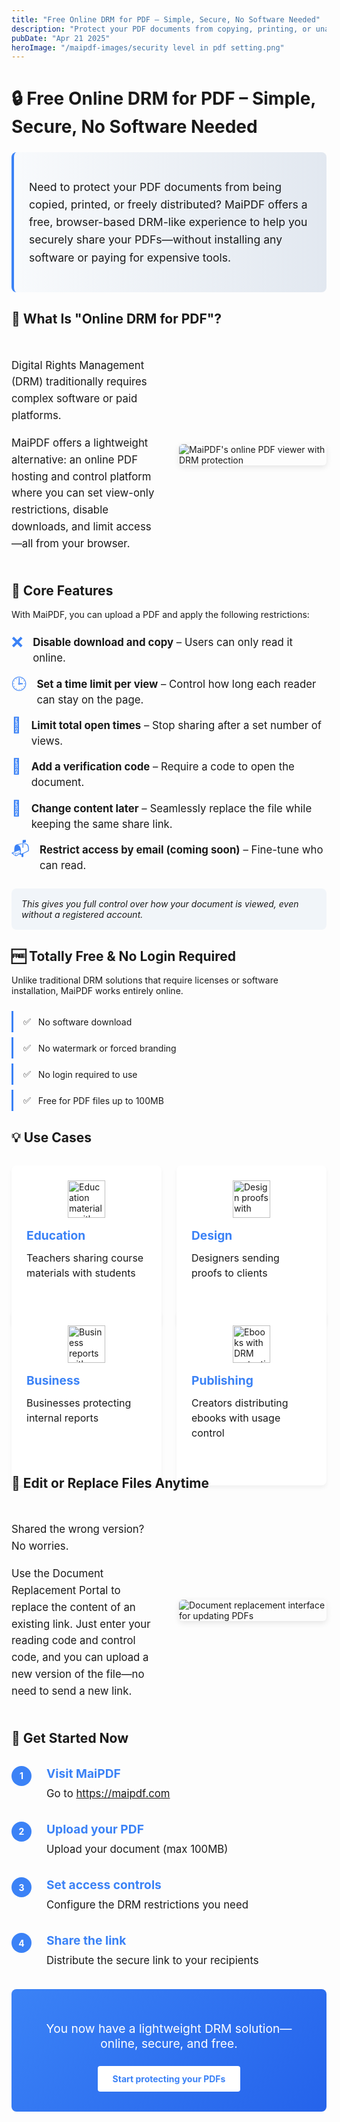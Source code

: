 ```yaml
---
title: "Free Online DRM for PDF – Simple, Secure, No Software Needed"
description: "Protect your PDF documents from copying, printing, or unauthorized distribution with MaiPDF's free browser-based DRM solution. No software installation required."
pubDate: "Apr 21 2025"
heroImage: "/maipdf-images/security level in pdf setting.png"
---
```


# 🔒 Free Online DRM for PDF – Simple, Secure, No Software Needed

<div class="intro-panel">
  <p>Need to protect your PDF documents from being copied, printed, or freely distributed? MaiPDF offers a free, browser-based DRM-like experience to help you securely share your PDFs—without installing any software or paying for expensive tools.</p>
</div>

## 🔐 What Is "Online DRM for PDF"?

<div class="feature-section">
  <div class="feature-content">
    <p>Digital Rights Management (DRM) traditionally requires complex software or paid platforms.</p>
    <p>MaiPDF offers a lightweight alternative: an online PDF hosting and control platform where you can set view-only restrictions, disable downloads, and limit access—all from your browser.</p>
  </div>
  <div class="feature-image">
    <img src="/maipdf-images/pdf native view on ui.png" alt="MaiPDF's online PDF viewer with DRM protection" class="medium">
  </div>
</div>

## 🎯 Core Features

With MaiPDF, you can upload a PDF and apply the following restrictions:

<div class="feature-list">
  <div class="feature-item">
    <div class="feature-icon">❌</div>
    <div class="feature-text">
      <strong>Disable download and copy</strong> – Users can only read it online.
    </div>
  </div>
  
  <div class="feature-item">
    <div class="feature-icon">🕒</div>
    <div class="feature-text">
      <strong>Set a time limit per view</strong> – Control how long each reader can stay on the page.
    </div>
  </div>
  
  <div class="feature-item">
    <div class="feature-icon">🔁</div>
    <div class="feature-text">
      <strong>Limit total open times</strong> – Stop sharing after a set number of views.
    </div>
  </div>
  
  <div class="feature-item">
    <div class="feature-icon">🔑</div>
    <div class="feature-text">
      <strong>Add a verification code</strong> – Require a code to open the document.
    </div>
  </div>
  
  <div class="feature-item">
    <div class="feature-icon">📌</div>
    <div class="feature-text">
      <strong>Change content later</strong> – Seamlessly replace the file while keeping the same share link.
    </div>
  </div>
  
  <div class="feature-item">
    <div class="feature-icon">📬</div>
    <div class="feature-text">
      <strong>Restrict access by email (coming soon)</strong> – Fine-tune who can read.
    </div>
  </div>
</div>

<p class="feature-note">This gives you full control over how your document is viewed, even without a registered account.</p>

## 🆓 Totally Free & No Login Required

Unlike traditional DRM solutions that require licenses or software installation, MaiPDF works entirely online.

<div class="benefit-container">
  <div class="benefit-item">
    <span class="benefit-icon">✅</span> No software download
  </div>
  
  <div class="benefit-item">
    <span class="benefit-icon">✅</span> No watermark or forced branding
  </div>
  
  <div class="benefit-item">
    <span class="benefit-icon">✅</span> No login required to use
  </div>
  
  <div class="benefit-item">
    <span class="benefit-icon">✅</span> Free for PDF files up to 100MB
  </div>
</div>

## 💡 Use Cases

<div class="use-case-container">
  <div class="use-case-item">
    <div class="use-case-icon">
      <img src="/maipdf-images/pdf native view on ui.png" alt="Education materials with DRM protection" class="tiny">
    </div>
    <div class="use-case-content">
      <h3>Education</h3>
      <p>Teachers sharing course materials with students</p>
    </div>
  </div>
  
  <div class="use-case-item">
    <div class="use-case-icon">
      <img src="/maipdf-images/readnotify.png" alt="Design proofs with access restrictions" class="tiny">
    </div>
    <div class="use-case-content">
      <h3>Design</h3>
      <p>Designers sending proofs to clients</p>
    </div>
  </div>
  
  <div class="use-case-item">
    <div class="use-case-icon">
      <img src="/maipdf-images/security level in pdf setting.png" alt="Business reports with DRM protection" class="tiny">
    </div>
    <div class="use-case-content">
      <h3>Business</h3>
      <p>Businesses protecting internal reports</p>
    </div>
  </div>
  
  <div class="use-case-item">
    <div class="use-case-icon">
      <img src="/maipdf-images/pdf icon of no printing no downloading.png" alt="Ebooks with DRM protection" class="tiny">
    </div>
    <div class="use-case-content">
      <h3>Publishing</h3>
      <p>Creators distributing ebooks with usage control</p>
    </div>
  </div>
</div>

## 🔄 Edit or Replace Files Anytime

<div class="feature-section">
  <div class="feature-content">
    <p>Shared the wrong version? No worries.</p>
    <p>Use the Document Replacement Portal to replace the content of an existing link. Just enter your reading code and control code, and you can upload a new version of the file—no need to send a new link.</p>
  </div>
  <div class="feature-image">
    <img src="/maipdf-images/pdf change setting after sent.png" alt="Document replacement interface for updating PDFs" class="medium">
  </div>
</div>

## 🚀 Get Started Now

<div class="steps-container">
  <div class="step-item">
    <div class="step-number">1</div>
    <div class="step-content">
      <h3>Visit MaiPDF</h3>
      <p>Go to <a href="https://maipdf.com">https://maipdf.com</a></p>
    </div>
  </div>
  
  <div class="step-item">
    <div class="step-number">2</div>
    <div class="step-content">
      <h3>Upload your PDF</h3>
      <p>Upload your document (max 100MB)</p>
    </div>
  </div>
  
  <div class="step-item">
    <div class="step-number">3</div>
    <div class="step-content">
      <h3>Set access controls</h3>
      <p>Configure the DRM restrictions you need</p>
    </div>
  </div>
  
  <div class="step-item">
    <div class="step-number">4</div>
    <div class="step-content">
      <h3>Share the link</h3>
      <p>Distribute the secure link to your recipients</p>
    </div>
  </div>
</div>

<div class="conclusion-box">
  <p>You now have a lightweight DRM solution—online, secure, and free.</p>
  <div class="cta-button">
    <a href="https://maipdf.com">Start protecting your PDFs</a>
  </div>
</div>

<style>
  /* Base styles */
  .intro-panel {
    background: linear-gradient(to right, #f8fafc, #e2e8f0);
    border-left: 4px solid #3b82f6;
    padding: 1.5rem;
    border-radius: 0.5rem;
    margin: 1.5rem 0;
    font-size: 1.1rem;
    line-height: 1.6;
  }
  
  /* Feature sections with side-by-side layout */
  .feature-section {
    display: grid;
    grid-template-columns: 1fr 1fr;
    gap: 2rem;
    align-items: center;
    margin: 2rem 0;
  }
  
  .feature-content {
    font-size: 1.05rem;
    line-height: 1.6;
  }
  
  .feature-image img {
    max-width: 100%;
    height: auto;
    border-radius: 6px;
    box-shadow: 0 3px 10px rgba(0,0,0,0.1);
    float: none;
    margin: 0;
  }
  
  /* Feature list with icons */
  .feature-list {
    margin: 1.5rem 0;
  }
  
  .feature-item {
    display: flex;
    margin-bottom: 1rem;
    align-items: flex-start;
  }
  
  .feature-icon {
    font-size: 1.5rem;
    margin-right: 1rem;
    color: #3b82f6;
    line-height: 1;
    flex-shrink: 0;
  }
  
  .feature-text {
    font-size: 1.05rem;
    line-height: 1.5;
  }
  
  .feature-note {
    background: #f1f5f9;
    padding: 1rem;
    border-radius: 0.5rem;
    font-style: italic;
    margin: 1.5rem 0;
  }
  
  /* Benefits list */
  .benefit-container {
    margin: 1.5rem 0;
  }
  
  .benefit-item {
    padding: 0.5rem 0;
    padding-left: 1rem;
    margin-bottom: 0.5rem;
    display: flex;
    align-items: center;
    border-left: 3px solid #3b82f6;
  }
  
  .benefit-icon {
    margin-right: 0.75rem;
  }
  
  /* Use case section */
  .use-case-container {
    display: grid;
    grid-template-columns: repeat(2, 1fr);
    gap: 1.5rem;
    margin: 2rem 0;
  }
  
  .use-case-item {
    background: white;
    border-radius: 8px;
    box-shadow: 0 4px 6px rgba(0,0,0,0.05);
    padding: 1.5rem;
    display: flex;
    flex-direction: column;
    height: 100%;
  }
  
  .use-case-icon {
    margin-bottom: 1rem;
    display: flex;
    align-items: center;
    justify-content: center;
  }
  
  .use-case-icon img {
    width: 60px;
    height: 60px;
    object-fit: contain;
    float: none;
    margin: 0;
  }
  
  .use-case-content {
    flex: 1;
  }
  
  .use-case-content h3 {
    margin-top: 0;
    margin-bottom: 0.75rem;
    font-size: 1.2rem;
    color: #3b82f6;
  }
  
  .use-case-content p {
    margin: 0;
    font-size: 1rem;
    line-height: 1.5;
  }
  
  /* How it works steps */
  .steps-container {
    margin: 2rem 0;
  }
  
  .step-item {
    display: flex;
    margin-bottom: 2rem;
    align-items: flex-start;
  }
  
  .step-number {
    background: #3b82f6;
    color: white;
    width: 2rem;
    height: 2rem;
    border-radius: 50%;
    display: flex;
    align-items: center;
    justify-content: center;
    font-weight: bold;
    margin-right: 1.5rem;
    flex-shrink: 0;
  }
  
  .step-content {
    flex: 1;
  }
  
  .step-content h3 {
    margin-top: 0;
    margin-bottom: 0.5rem;
    font-size: 1.2rem;
    color: #3b82f6;
  }
  
  .step-content p {
    margin: 0;
    font-size: 1.05rem;
    line-height: 1.5;
  }
  
  /* Conclusion */
  .conclusion-box {
    background: linear-gradient(135deg, #3b82f6, #2563eb);
    color: white;
    padding: 2rem;
    border-radius: 0.5rem;
    margin: 2rem 0;
    text-align: center;
  }
  
  .conclusion-box p {
    font-size: 1.2rem;
    margin-bottom: 1.5rem;
  }
  
  .cta-button a {
    display: inline-block;
    background: white;
    color: #3b82f6;
    padding: 0.75rem 1.5rem;
    border-radius: 0.25rem;
    font-weight: bold;
    text-decoration: none;
    transition: transform 0.2s;
  }
  
  .cta-button a:hover {
    transform: scale(1.05);
  }
  
  /* Responsive adjustments */
  @media (max-width: 768px) {
    .feature-section {
      grid-template-columns: 1fr;
      gap: 1.5rem;
    }
    
    .use-case-container {
      grid-template-columns: 1fr;
    }
    
    .feature-image {
      order: -1;
    }
    
    .step-item {
      flex-direction: column;
    }
    
    .step-number {
      margin-bottom: 1rem;
    }
  }
</style>